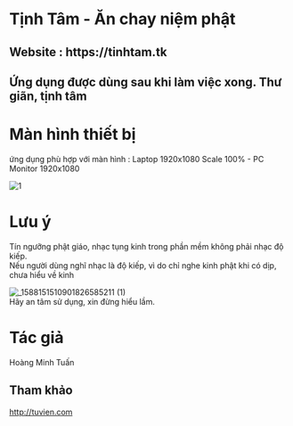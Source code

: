 # Tịnh Tâm  - Ăn chay niệm phật

       
<h2>Website : https://tinhtam.tk </h2>

<h2> Ứng dụng được dùng sau khi làm việc xong. Thư giãn, tịnh tâm </h2>
  
# Màn hình thiết bị   
ứng dụng phù hợp với màn hình : Laptop 1920x1080 Scale 100%   -   PC Monitor 1920x1080  
  
![1](https://user-images.githubusercontent.com/86332370/191282684-185c128c-4053-4884-8964-05aca3dc5a88.JPG)  

# Lưu ý  
Tín ngưỡng phật giáo, nhạc tụng kinh trong phần mềm không phải nhạc độ kiếp.  
Nếu người dùng nghĩ nhạc là độ kiếp, vì do chỉ nghe kinh phật khi có dịp, chưa hiểu về kinh  

![_1588151510901826585211 (1)](https://user-images.githubusercontent.com/86332370/191320761-56d719ed-a290-465d-adf8-23b3a308c23e.png)  
Hãy an tâm sử dụng, xin đừng hiểu lầm.

# Tác giả
Hoàng Minh Tuấn  
## Tham khảo
http://tuvien.com  
